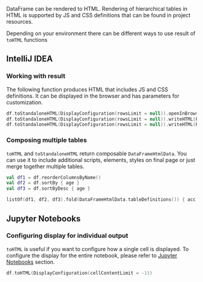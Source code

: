 [//]: # (title: toHTML)

<!---IMPORT org.jetbrains.kotlinx.dataframe.samples.api.Render-->

DataFrame can be rendered to HTML.
Rendering of hierarchical tables in HTML is supported by JS and CSS definitions
that can be found in project resources.

Depending on your environment there can be different ways to use result of `toHTML` functions

## IntelliJ IDEA

### Working with result

The following function produces HTML that includes JS and CSS definitions. It can be displayed in the browser and has parameters for customization.

<!---FUN useRenderingResult-->

```kotlin
df.toStandaloneHTML(DisplayConfiguration(rowsLimit = null)).openInBrowser()
df.toStandaloneHTML(DisplayConfiguration(rowsLimit = null)).writeHTML(File("/path/to/file"))
df.toStandaloneHTML(DisplayConfiguration(rowsLimit = null)).writeHTML(Path("/path/to/file"))
```

<!---END-->

### Composing multiple tables

`toHTML` and `toStandaloneHTML` return composable `DataFrameHtmlData`. You can use it to include additional scripts, elements, styles on final page or just merge together multiple tables.

<!---FUN composeTables-->

```kotlin
val df1 = df.reorderColumnsByName()
val df2 = df.sortBy { age }
val df3 = df.sortByDesc { age }

listOf(df1, df2, df3).fold(DataFrameHtmlData.tableDefinitions()) { acc, df -> acc + df.toHTML() }
```

<!---END-->

## Jupyter Notebooks

### Configuring display for individual output

`toHTML` is useful if you want to configure how a single cell is displayed. To configure the display for the entire notebook, please refer to [Jupyter Notebooks](jupyterRendering.md) section.

<!---FUN configureCellOutput-->

```kotlin
df.toHTML(DisplayConfiguration(cellContentLimit = -1))
```

<!---END-->


